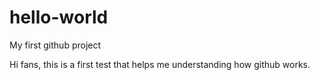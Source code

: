 # hello-world
My first github project

Hi fans,
this is a first test that helps me understanding how github works.
